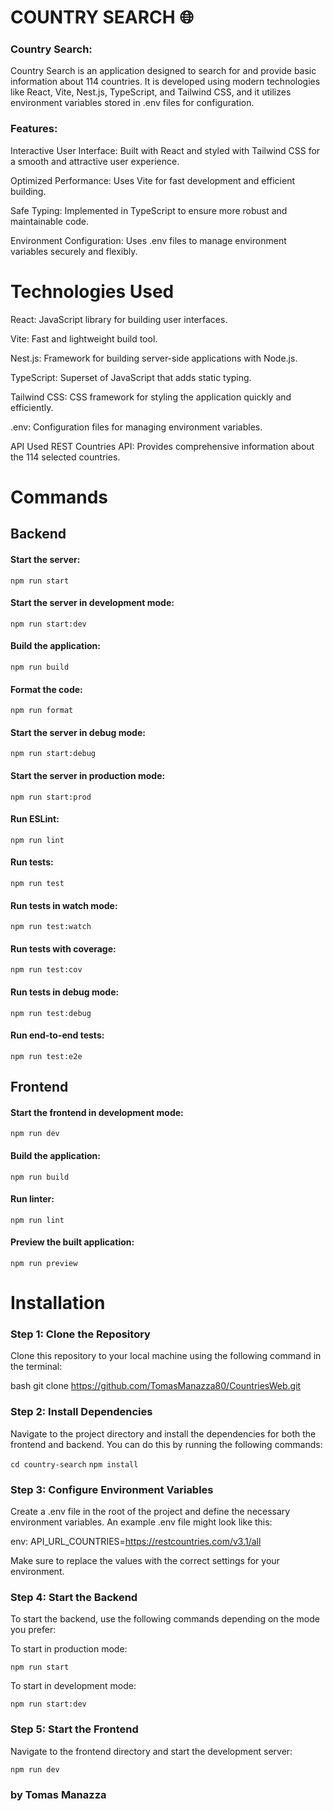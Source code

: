 
# COUNTRY SEARCH 🌐

### Country Search:

Country Search is an application designed to search for and provide basic information about 114 countries. It is developed using modern technologies like React, Vite, Nest.js, TypeScript, and Tailwind CSS, and it utilizes environment variables stored in .env files for configuration.

### Features:

Interactive User Interface: Built with React and styled with Tailwind CSS for a smooth and attractive user experience.

Optimized Performance: Uses Vite for fast development and efficient building.

Safe Typing: Implemented in TypeScript to ensure more robust and maintainable code.

Environment Configuration: Uses .env files to manage environment variables securely and flexibly.

# Technologies Used
React: JavaScript library for building user interfaces.

Vite: Fast and lightweight build tool.

Nest.js: Framework for building server-side applications with Node.js.

TypeScript: Superset of JavaScript that adds static typing.

Tailwind CSS: CSS framework for styling the application quickly and efficiently.

.env: Configuration files for managing environment variables.

API Used
REST Countries API: Provides comprehensive information about the 114 selected countries.


# Commands

## Backend
#### Start the server:

`npm run start`

#### Start the server in development mode:

`npm run start:dev`


#### Build the application:

`npm run build`

#### Format the code:

`npm run format`

#### Start the server in debug mode:

`npm run start:debug`

#### Start the server in production mode:

`npm run start:prod`

#### Run ESLint:

`npm run lint`

#### Run tests:

`npm run test`

#### Run tests in watch mode:

`npm run test:watch`

#### Run tests with coverage:

`npm run test:cov`
#### Run tests in debug mode:


`npm run test:debug`

#### Run end-to-end tests:

`npm run test:e2e`

## Frontend

#### Start the frontend in development mode:

`npm run dev`

#### Build the application:

`npm run build`

#### Run linter:

`npm run lint`

#### Preview the built application:

`npm run preview`


# Installation
### Step 1: Clone the Repository

Clone this repository to your local machine using the following command in the terminal:

bash
git clone https://github.com/TomasManazza80/CountriesWeb.git

### Step 2: Install Dependencies
Navigate to the project directory and install the dependencies for both the frontend and backend. You can do this by running the following commands:


`cd country-search`
`npm install`

### Step 3: Configure Environment Variables
Create a .env file in the root of the project and define the necessary environment variables. An example .env file might look like this:

env:
API_URL_COUNTRIES=https://restcountries.com/v3.1/all

Make sure to replace the values with the correct settings for your environment.

### Step 4: Start the Backend

To start the backend, use the following commands depending on the mode you prefer:

To start in production mode:


`npm run start`

To start in development mode:

`npm run start:dev`

### Step 5: Start the Frontend
Navigate to the frontend directory and start the development server:


`npm run dev`



### by Tomas Manazza
